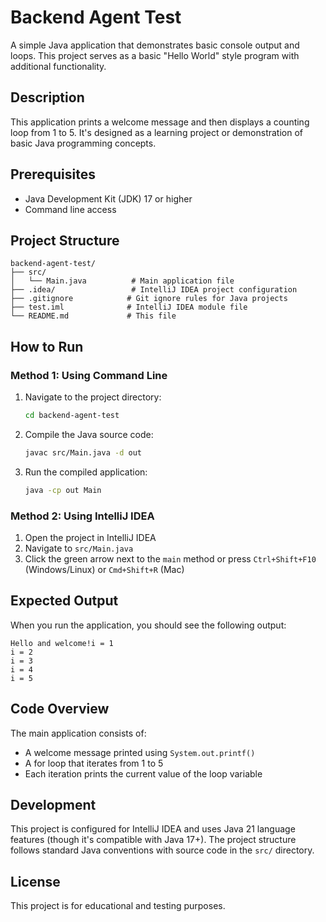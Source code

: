 # Backend Agent Test

A simple Java application that demonstrates basic console output and loops. This project serves as a basic "Hello World" style program with additional functionality.

## Description

This application prints a welcome message and then displays a counting loop from 1 to 5. It's designed as a learning project or demonstration of basic Java programming concepts.

## Prerequisites

- Java Development Kit (JDK) 17 or higher
- Command line access

## Project Structure

```
backend-agent-test/
├── src/
│   └── Main.java          # Main application file
├── .idea/                 # IntelliJ IDEA project configuration
├── .gitignore            # Git ignore rules for Java projects
├── test.iml              # IntelliJ IDEA module file
└── README.md             # This file
```

## How to Run

### Method 1: Using Command Line

1. Navigate to the project directory:
   ```bash
   cd backend-agent-test
   ```

2. Compile the Java source code:
   ```bash
   javac src/Main.java -d out
   ```

3. Run the compiled application:
   ```bash
   java -cp out Main
   ```

### Method 2: Using IntelliJ IDEA

1. Open the project in IntelliJ IDEA
2. Navigate to `src/Main.java`
3. Click the green arrow next to the `main` method or press `Ctrl+Shift+F10` (Windows/Linux) or `Cmd+Shift+R` (Mac)

## Expected Output

When you run the application, you should see the following output:

```
Hello and welcome!i = 1
i = 2
i = 3
i = 4
i = 5
```

## Code Overview

The main application consists of:
- A welcome message printed using `System.out.printf()`
- A for loop that iterates from 1 to 5
- Each iteration prints the current value of the loop variable

## Development

This project is configured for IntelliJ IDEA and uses Java 21 language features (though it's compatible with Java 17+). The project structure follows standard Java conventions with source code in the `src/` directory.

## License

This project is for educational and testing purposes.